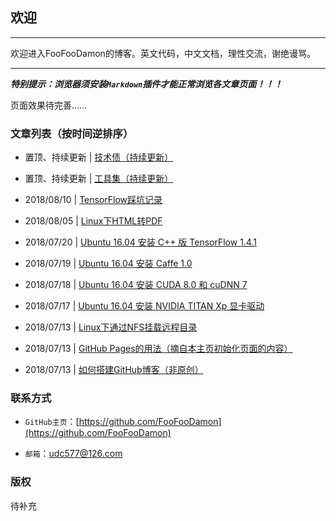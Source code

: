 <meta http-equiv="Content-Type" content="text/html; charset=utf-8">

## 欢迎

---------------------------------------------------------------------------

欢迎进入FooFooDamon的博客。英文代码，中文文档，理性交流，谢绝谩骂。

---------------------------------------------------------------------------

***特别提示：浏览器须安装`Markdown`插件才能正常浏览各文章页面！！！***

页面效果待完善……

### 文章列表（按时间逆排序）

* 置顶、持续更新 | <a href="技术债（持续更新）.md">技术债（持续更新）</a>

* 置顶、持续更新 | <a href="工具集（持续更新）.md">工具集（持续更新）</a>

* 2018/08/10 | <a href="TensorFlow踩坑记录.md">TensorFlow踩坑记录</a>

* 2018/08/05 | <a href="Linux下HTML转PDF.md">Linux下HTML转PDF</a>

* 2018/07/20 | <a href="Ubuntu_16.04安装C++版TensorFlow_1.4.1.md">Ubuntu 16.04 安装 C++ 版 TensorFlow 1.4.1</a>

* 2018/07/19 | <a href="Ubuntu_16.04安装Caffe_1.0.md">Ubuntu 16.04 安装 Caffe 1.0</a>

* 2018/07/18 | <a href="Ubuntu_16.04安装CUDA_8.0和cuDNN_7.md">Ubuntu 16.04 安装 CUDA 8.0 和 cuDNN 7</a>

* 2018/07/17 | <a href="Ubuntu_16.04安装NVIDIA_TITAN_Xp显卡驱动.md">Ubuntu 16.04 安装 NVIDIA TITAN Xp 显卡驱动</a>

* 2018/07/13 | <a href="Linux下通过NFS挂载远程目录.md">Linux下通过NFS挂载远程目录</a>

* 2018/07/13 | <a href="GitHub_Pages的用法.md">GitHub Pages的用法（摘自本主页初始化页面的内容）</a>

* 2018/07/13 | <a href="如何搭建GitHub博客（非原创）.md">如何搭建GitHub博客（非原创）</a>


### 联系方式

* `GitHub主页`：[https://github.com/FooFooDamon](https://github.com/FooFooDamon)

* `邮箱`：<udc577@126.com>


### 版权

待补充

